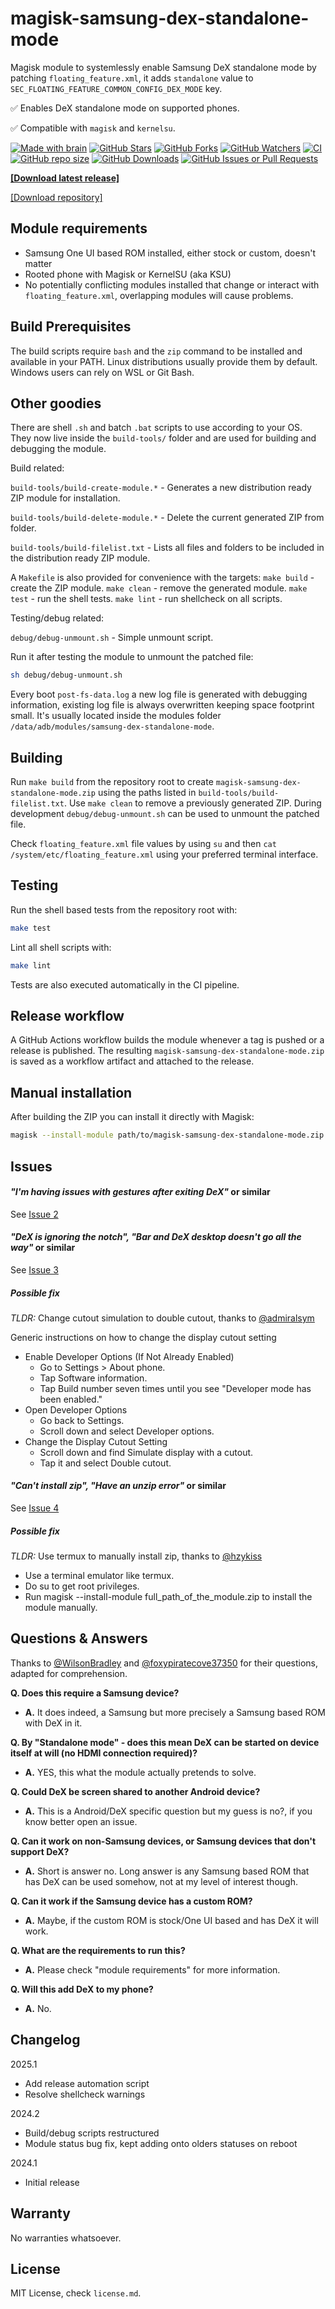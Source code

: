 # magisk-samsung-dex-standalone-mode

Magisk module to systemlessly enable Samsung DeX standalone mode by patching `floating_feature.xml`, it adds `standalone` value to `SEC_FLOATING_FEATURE_COMMON_CONFIG_DEX_MODE` key.

✅ Enables DeX standalone mode on supported phones.

✅ Compatible with `magisk` and `kernelsu`.

[![Made with brain](https://img.shields.io/badge/Made%20with-brain%E2%84%A2-orange.svg?style=flat-square)](https://www.youtube.com/watch?v=dQw4w9WgXcQ)
[![GitHub Stars](https://img.shields.io/github/stars/supermarsx/magisk-samsung-dex-standalone-mode?style=flat-square&label=Stars)](#)
[![GitHub Forks](https://img.shields.io/github/forks/supermarsx/magisk-samsung-dex-standalone-mode?style=flat-square&label=Forks)](#)
[![GitHub Watchers](https://img.shields.io/github/watchers/supermarsx/magisk-samsung-dex-standalone-mode?style=flat-square&label=Watchers)](#)
[![CI](https://img.shields.io/github/actions/workflow/status/supermarsx/magisk-samsung-dex-standalone-mode/ci.yml?style=flat-square&label=CI)](https://github.com/supermarsx/magisk-samsung-dex-standalone-mode/actions/workflows/ci.yml)
[![GitHub repo size](https://img.shields.io/github/repo-size/supermarsx/magisk-samsung-dex-standalone-mode?style=flat-square&label=Repo%20Size)](#)
[![GitHub Downloads](https://img.shields.io/github/downloads/supermarsx/magisk-samsung-dex-standalone-mode/total.svg?style=flat-square&label=Downloads)](https://codeload.github.com/supermarsx/magisk-samsung-dex-standalone-mode/zip/refs/heads/main)
[![GitHub Issues or Pull Requests](https://img.shields.io/github/issues/supermarsx/magisk-samsung-dex-standalone-mode?style=flat-square&label=Issues)](#)


[**[Download latest release]**](https://github.com/supermarsx/magisk-samsung-dex-standalone-mode/releases/latest/download/magisk-samsung-dex-standalone-mode.zip)

[[Download repository]](https://codeload.github.com/supermarsx/magisk-samsung-dex-standalone-mode/zip/refs/heads/main)

## Module requirements 

- Samsung One UI based ROM installed, either stock or custom, doesn't matter
- Rooted phone with Magisk or KernelSU (aka KSU)
- No potentially conflicting modules installed that change or interact with `floating_feature.xml`, overlapping modules will cause problems.

## Build Prerequisites

The build scripts require `bash` and the `zip` command to be installed and available in your PATH. Linux distributions usually provide them by default. Windows users can rely on WSL or Git Bash.

## Other goodies

There are shell `.sh` and batch `.bat` scripts to use according to your OS. They now live inside the `build-tools/` folder and are used for building and debugging the module.

Build related:

`build-tools/build-create-module.*` - Generates a new distribution ready ZIP module for installation.

`build-tools/build-delete-module.*` - Delete the current generated ZIP from folder.

`build-tools/build-filelist.txt` - Lists all files and folders to be included in the distribution ready ZIP module.

A `Makefile` is also provided for convenience with the targets:
`make build` - create the ZIP module.
`make clean` - remove the generated module.
`make test` - run the shell tests.
`make lint` - run shellcheck on all scripts.

Testing/debug related:

`debug/debug-unmount.sh` - Simple unmount script.

Run it after testing the module to unmount the patched file:

```bash
sh debug/debug-unmount.sh
```

Every boot `post-fs-data.log` a new log file is generated with debugging information, existing log file is always overwritten keeping space footprint small. It's usually located inside the modules folder `/data/adb/modules/samsung-dex-standalone-mode`.

## Building

Run `make build` from the repository root to create `magisk-samsung-dex-standalone-mode.zip` using the paths listed in `build-tools/build-filelist.txt`.
Use `make clean` to remove a previously generated ZIP.
During development `debug/debug-unmount.sh` can be used to unmount the patched file.


Check `floating_feature.xml` file values by using `su` and then `cat /system/etc/floating_feature.xml` using your preferred terminal interface.

## Testing

Run the shell based tests from the repository root with:

```bash
make test
```
Lint all shell scripts with:
```bash
make lint
```

Tests are also executed automatically in the CI pipeline.

## Release workflow

A GitHub Actions workflow builds the module whenever a tag is pushed or a release is published. The resulting `magisk-samsung-dex-standalone-mode.zip` is saved as a workflow artifact and attached to the release.

## Manual installation

After building the ZIP you can install it directly with Magisk:

```bash
magisk --install-module path/to/magisk-samsung-dex-standalone-mode.zip
```


## Issues

#### *"I'm having issues with gestures after exiting DeX"* or similar

See [Issue 2](https://github.com/supermarsx/magisk-samsung-dex-standalone-mode/issues/2)

#### *"DeX is ignoring the notch", "Bar and DeX desktop doesn't go all the way"* or similar

See [Issue 3](https://github.com/supermarsx/magisk-samsung-dex-standalone-mode/issues/3)

##### Possible fix
*TLDR:* Change cutout simulation to double cutout, thanks to [@admiralsym](https://github.com/admiralsym)

Generic instructions on how to change the display cutout setting

- Enable Developer Options (If Not Already Enabled)
  - Go to Settings > About phone.
  - Tap Software information.
  - Tap Build number seven times until you see "Developer mode has been enabled."
- Open Developer Options
  - Go back to Settings.
  - Scroll down and select Developer options.
- Change the Display Cutout Setting
  - Scroll down and find Simulate display with a cutout.
  - Tap it and select Double cutout.

#### *"Can't install zip", "Have an unzip error"* or similar

See [Issue 4](https://github.com/supermarsx/magisk-samsung-dex-standalone-mode/issues/4)

##### Possible fix
*TLDR:* Use termux to manually install zip, thanks to [@hzykiss](https://github.com/hzykiss) 

- Use a terminal emulator like termux.
- Do su to get root privileges.
- Run magisk --install-module full_path_of_the_module.zip to install the module manually.

## Questions & Answers

Thanks to [@WilsonBradley](https://github.com/WilsonBradley) and [@foxypiratecove37350](https://github.com/foxypiratecove37350) for their questions, adapted for comprehension.

**Q. Does this require a Samsung device?**
- **A.** It does indeed, a Samsung but more precisely a Samsung based ROM with DeX in it.

**Q. By "Standalone mode" - does this mean DeX can be started on device itself at will (no HDMI connection required)?**
- **A.** YES, this what the module actually pretends to solve.

**Q. Could DeX be screen shared to another Android device?**
- **A.** This is a Android/DeX specific question but my guess is no?, if you know better open an issue.

**Q. Can it work on non-Samsung devices, or Samsung devices that don't support DeX?**
- **A.** Short is answer no. Long answer is any Samsung based ROM that has DeX can be used somehow, not at my level of interest though.

**Q. Can it work if the Samsung device has a custom ROM?**
- **A.** Maybe, if the custom ROM is stock/One UI based and has DeX it will work.

**Q. What are the requirements to run this?**
- **A.** Please check "module requirements" for more information.

**Q. Will this add DeX to my phone?**
- **A.** No.

## Changelog

2025.1
- Add release automation script
- Resolve shellcheck warnings

2024.2
- Build/debug scripts restructured
- Module status bug fix, kept adding onto olders statuses on reboot

2024.1
- Initial release

## Warranty

No warranties whatsoever.

## License

MIT License, check `license.md`.
